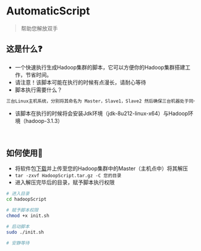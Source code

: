 # AutomaticScript

> 帮助您解放双手
> <br>

## 这是什么❓

-  一个快速执行生成Hadoop集群的脚本，它可以方便你的Hadoop集群搭建工作，节省时间。
-  请注意！该脚本可能在执行的时候有点漫长，请耐心等待
-  脚本执行需要什么？

```bash
三台Linux主机系统，分别将其命名为 Master，Slave1，Slave2 然后确保三台机器处于同一个网段下，可以互相访问到彼此
```

- 该脚本在执行的时候将会安装Jdk环境（jdk-8u212-linux-x64）与Hadoop环境（hadoop-3.1.3）

 <br>

## 如何使用🚀

-  将软件包[下载](https://github.com/YEXIAONAN/HadoopScript/releases/download/v1.0/HadoopScript.tar.gz)并上传至您的Hadoop集群中的Master（主机点中）将其解压
-  `tar -zxvf HadoopScript.tar.gz -C 您的目录`
-  进入解压完毕后的目录，赋予脚本执行权限

```bash
# 进入目录
cd hadoopScript

# 赋予脚本权限
chmod +x init.sh

# 启动脚本
sudo ./init.sh

# 安静等待
```